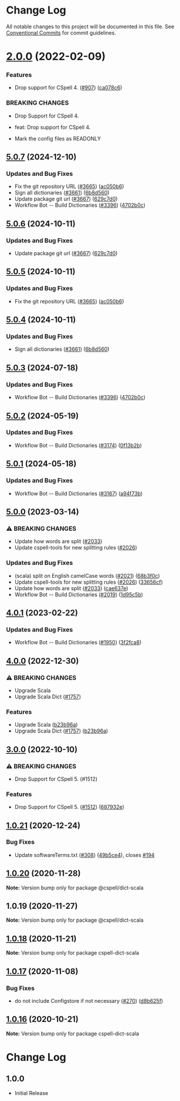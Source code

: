 # Change Log

All notable changes to this project will be documented in this file.
See [Conventional Commits](https://conventionalcommits.org) for commit guidelines.

# [2.0.0](https://github.com/streetsidesoftware/cspell-dicts/compare/@cspell/dict-scala@1.0.21...@cspell/dict-scala@2.0.0) (2022-02-09)


### Features

* Drop support for CSpell 4. ([#907](https://github.com/streetsidesoftware/cspell-dicts/issues/907)) ([ca078c6](https://github.com/streetsidesoftware/cspell-dicts/commit/ca078c6a2e188cc3cf6276db1ba7e007f0f06f27))


### BREAKING CHANGES

* Drop Support for CSpell 4.

* feat: Drop support for CSpell 4.
* Mark the config files as READONLY





## [5.0.7](https://github.com/SamErde/cspell-dicts/compare/@cspell/dict-scala-v5.0.6...@cspell/dict-scala@5.0.7) (2024-12-10)


### Updates and Bug Fixes

* Fix the git repository URL ([#3665](https://github.com/SamErde/cspell-dicts/issues/3665)) ([ac050b6](https://github.com/SamErde/cspell-dicts/commit/ac050b697d57820109995e92fac5ccc32ced1723))
* Sign all dictionaries ([#3661](https://github.com/SamErde/cspell-dicts/issues/3661)) ([6b8d560](https://github.com/SamErde/cspell-dicts/commit/6b8d560cf51a593458ce42bca415859f872cfc97))
* Update package git url ([#3667](https://github.com/SamErde/cspell-dicts/issues/3667)) ([629c7d0](https://github.com/SamErde/cspell-dicts/commit/629c7d0a5e1bacad1d3874b1f8372edc3494ef97))
* Workflow Bot -- Build Dictionaries ([#3396](https://github.com/SamErde/cspell-dicts/issues/3396)) ([4702b0c](https://github.com/SamErde/cspell-dicts/commit/4702b0cbe15a26f994232d8020f28dde2c707fd8))

## [5.0.6](https://github.com/streetsidesoftware/cspell-dicts/compare/@cspell/dict-scala@5.0.5...@cspell/dict-scala@5.0.6) (2024-10-11)


### Updates and Bug Fixes

* Update package git url ([#3667](https://github.com/streetsidesoftware/cspell-dicts/issues/3667)) ([629c7d0](https://github.com/streetsidesoftware/cspell-dicts/commit/629c7d0a5e1bacad1d3874b1f8372edc3494ef97))

## [5.0.5](https://github.com/streetsidesoftware/cspell-dicts/compare/@cspell/dict-scala@5.0.4...@cspell/dict-scala@5.0.5) (2024-10-11)


### Updates and Bug Fixes

* Fix the git repository URL ([#3665](https://github.com/streetsidesoftware/cspell-dicts/issues/3665)) ([ac050b6](https://github.com/streetsidesoftware/cspell-dicts/commit/ac050b697d57820109995e92fac5ccc32ced1723))

## [5.0.4](https://github.com/streetsidesoftware/cspell-dicts/compare/@cspell/dict-scala@5.0.3...@cspell/dict-scala@5.0.4) (2024-10-11)


### Updates and Bug Fixes

* Sign all dictionaries ([#3661](https://github.com/streetsidesoftware/cspell-dicts/issues/3661)) ([6b8d560](https://github.com/streetsidesoftware/cspell-dicts/commit/6b8d560cf51a593458ce42bca415859f872cfc97))

## [5.0.3](https://github.com/streetsidesoftware/cspell-dicts/compare/@cspell/dict-scala@5.0.2...@cspell/dict-scala@5.0.3) (2024-07-18)


### Updates and Bug Fixes

* Workflow Bot -- Build Dictionaries ([#3396](https://github.com/streetsidesoftware/cspell-dicts/issues/3396)) ([4702b0c](https://github.com/streetsidesoftware/cspell-dicts/commit/4702b0cbe15a26f994232d8020f28dde2c707fd8))

## [5.0.2](https://github.com/streetsidesoftware/cspell-dicts/compare/@cspell/dict-scala@5.0.1...@cspell/dict-scala@5.0.2) (2024-05-19)


### Updates and Bug Fixes

* Workflow Bot -- Build Dictionaries ([#3174](https://github.com/streetsidesoftware/cspell-dicts/issues/3174)) ([0f13b2b](https://github.com/streetsidesoftware/cspell-dicts/commit/0f13b2b983fc00f83789795a34f432b9d439152e))

## [5.0.1](https://github.com/streetsidesoftware/cspell-dicts/compare/@cspell/dict-scala@5.0.0...@cspell/dict-scala@5.0.1) (2024-05-18)


### Updates and Bug Fixes

* Workflow Bot -- Build Dictionaries ([#3167](https://github.com/streetsidesoftware/cspell-dicts/issues/3167)) ([a94f73b](https://github.com/streetsidesoftware/cspell-dicts/commit/a94f73b4ff267e143d97208cf1c93b2b772bea51))

## [5.0.0](https://github.com/streetsidesoftware/cspell-dicts/compare/@cspell/dict-scala@4.0.1...@cspell/dict-scala@5.0.0) (2023-03-14)


### ⚠ BREAKING CHANGES

* Update how words are split ([#2033](https://github.com/streetsidesoftware/cspell-dicts/issues/2033))
* Update cspell-tools for new splitting rules ([#2026](https://github.com/streetsidesoftware/cspell-dicts/issues/2026))

### Updates and Bug Fixes

* (scala) split on English camelCase words ([#2021](https://github.com/streetsidesoftware/cspell-dicts/issues/2021)) ([68b3f0c](https://github.com/streetsidesoftware/cspell-dicts/commit/68b3f0ce42583f68efa0b0edbeddec4b92c55183))
* Update cspell-tools for new splitting rules ([#2026](https://github.com/streetsidesoftware/cspell-dicts/issues/2026)) ([33656cf](https://github.com/streetsidesoftware/cspell-dicts/commit/33656cfeb8afb191eb7b7c685c263ff59736a644))
* Update how words are split ([#2033](https://github.com/streetsidesoftware/cspell-dicts/issues/2033)) ([cae637e](https://github.com/streetsidesoftware/cspell-dicts/commit/cae637e413c3a789bb4169867af321db68768891))
* Workflow Bot -- Build Dictionaries ([#2019](https://github.com/streetsidesoftware/cspell-dicts/issues/2019)) ([1d95c5b](https://github.com/streetsidesoftware/cspell-dicts/commit/1d95c5b3b3a535986b60c80e8fecf85bee2ba66a))

## [4.0.1](https://github.com/streetsidesoftware/cspell-dicts/compare/@cspell/dict-scala@4.0.0...@cspell/dict-scala@4.0.1) (2023-02-22)


### Updates and Bug Fixes

* Workflow Bot -- Build Dictionaries ([#1950](https://github.com/streetsidesoftware/cspell-dicts/issues/1950)) ([3f2fca8](https://github.com/streetsidesoftware/cspell-dicts/commit/3f2fca8b64c800723cc572f5ef83e92d5ec64673))

## [4.0.0](https://github.com/streetsidesoftware/cspell-dicts/compare/@cspell/dict-scala@3.0.0...@cspell/dict-scala@4.0.0) (2022-12-30)


### ⚠ BREAKING CHANGES

* Upgrade Scala
* Upgrade Scala Dict ([#1757](https://github.com/streetsidesoftware/cspell-dicts/issues/1757))

### Features

* Upgrade Scala ([b23b96a](https://github.com/streetsidesoftware/cspell-dicts/commit/b23b96a8a3f8b27be26bda203de835269d8e970e))
* Upgrade Scala Dict ([#1757](https://github.com/streetsidesoftware/cspell-dicts/issues/1757)) ([b23b96a](https://github.com/streetsidesoftware/cspell-dicts/commit/b23b96a8a3f8b27be26bda203de835269d8e970e))

## [3.0.0](https://github.com/streetsidesoftware/cspell-dicts/compare/@cspell/dict-scala@2.0.0...@cspell/dict-scala@3.0.0) (2022-10-10)


### ⚠ BREAKING CHANGES

* Drop Support for CSpell 5. (#1512)

### Features

* Drop Support for CSpell 5. ([#1512](https://github.com/streetsidesoftware/cspell-dicts/issues/1512)) ([687932e](https://github.com/streetsidesoftware/cspell-dicts/commit/687932e187e4bce87d7904e3a2e53dd6de6ac372))

## [1.0.21](https://github.com/streetsidesoftware/cspell-dicts/compare/@cspell/dict-scala@1.0.20...@cspell/dict-scala@1.0.21) (2020-12-24)


### Bug Fixes

* Update softwareTerms.txt ([#308](https://github.com/streetsidesoftware/cspell-dicts/issues/308)) ([49b5ce4](https://github.com/streetsidesoftware/cspell-dicts/commit/49b5ce4a2436f3c99969d6425128d55f84c8a7fc)), closes [#194](https://github.com/streetsidesoftware/cspell-dicts/issues/194)





## [1.0.20](https://github.com/streetsidesoftware/cspell-dicts/compare/@cspell/dict-scala@1.0.19...@cspell/dict-scala@1.0.20) (2020-11-28)

**Note:** Version bump only for package @cspell/dict-scala





## 1.0.19 (2020-11-27)

**Note:** Version bump only for package @cspell/dict-scala





## [1.0.18](https://github.com/streetsidesoftware/cspell-dicts/compare/cspell-dict-scala@1.0.17...cspell-dict-scala@1.0.18) (2020-11-21)

**Note:** Version bump only for package cspell-dict-scala

## [1.0.17](https://github.com/streetsidesoftware/cspell-dicts/compare/cspell-dict-scala@1.0.16...cspell-dict-scala@1.0.17) (2020-11-08)

### Bug Fixes

- do not include Configstore if not necessary ([#270](https://github.com/streetsidesoftware/cspell-dicts/issues/270)) ([d8b625f](https://github.com/streetsidesoftware/cspell-dicts/commit/d8b625f2f42d5cc6c4a9390216ac1e5037886e44))

## [1.0.16](https://github.com/streetsidesoftware/cspell-dicts/compare/cspell-dict-scala@1.0.15...cspell-dict-scala@1.0.16) (2020-10-21)

**Note:** Version bump only for package cspell-dict-scala

# Change Log

## 1.0.0

- Initial Release
